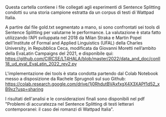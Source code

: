 Questa cartella contiene i file collegati agli esperimenti di Sentence Splitting condotti su una storia campione estratta da un corpus di testi di Wattpad Italia.

A partire dal file gold.txt segmentato a mano, si sono confrontati sei tools di Sentence Splitting per valutarne le performance.
La valutazione è stata fatto utilizzando l’API sviluppata nel 2018 da Milan Straka e Martin Popel dell’Institute of Formal and Applied Linguistics (UFAL) della Charles University, in Repubblica Ceca, modificata da Giovanni Moretti nell’ambito della EvaLatin Campaigns del 2021, e disponibile qui: https://github.com/CIRCSE/LT4HALA/blob/master/2022/data_and_doc/conll18_ud_eval_EvaLatin_2022_rev2.py

L'implementazione dei tools è stata condotta partendo dal Colab Notebook messo a disposizione da Rachele Sprugnoli sul suo Github: https://colab.research.google.com/drive/1j0RhdutBVAxfxgX4X3XAPf1d52_xB9xz?usp=sharing

I risultati dell'analisi e le considerazioni finali sono disponibili nel pdf "Problemi di accuratezza nel Sentence Splitting di testi letterari contemporanei: il caso dei romanzi di Wattpad Italia".
